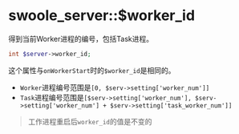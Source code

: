 # swoole_server::$worker_id

得到当前Worker进程的编号，包括Task进程。

```php
int $server->worker_id;
```

这个属性与`onWorkerStart`时的`$worker_id`是相同的。

* `Worker`进程编号范围是`[0, $serv->setting['worker_num']]`
* `Task`进程编号范围是`[$serv->setting['worker_num'], $serv->setting['worker_num'] + $serv->setting['task_worker_num']]`

> 工作进程重启后`worker_id`的值是不变的  